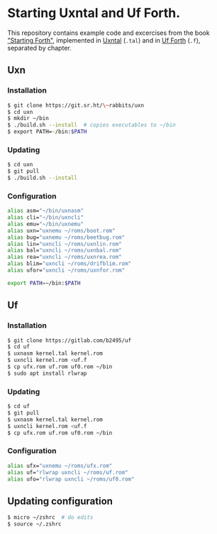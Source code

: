 # Starting Uxntal and Uf Forth.

This repository contains example code and excercises from the book ["Starting Forth"](https://www.forth.com/wp-content/uploads/2018/01/Starting-FORTH.pdf),
implemented in [Uxntal](https://wiki.xxiivv.com/site/uxntal.html) (`.tal`) and in [Uf Forth](https://gitlab.com/b2495/uf) (`.f`), separated by chapter.

## Uxn

### Installation

```zsh
$ git clone https://git.sr.ht/\~rabbits/uxn
$ cd uxn
$ mkdir ~/bin
$ ./build.sh --install  # copies executables to ~/bin
$ export PATH=~/bin:$PATH
```

### Updating

```zsh
$ cd uxn
$ git pull
$ ./build.sh --install
```

### Configuration

```zsh
alias asm="~/bin/uxnasm"
alias cli="~/bin/uxncli"
alias emu="~/bin/uxnemu"
alias uxn="uxnemu ~/roms/boot.rom"
alias bug="uxnemu ~/roms/beetbug.rom"
alias lin="uxncli ~/roms/uxnlin.rom"
alias bal="uxncli ~/roms/uxnbal.rom"
alias rea="uxncli ~/roms/uxnrea.rom"
alias blim="uxncli ~/roms/drifblim.rom"
alias ufor="uxncli ~/roms/uxnfor.rom"

export PATH=~/bin:$PATH
```

## Uf

### Installation

```zsh
$ git clone https://gitlab.com/b2495/uf
$ cd uf
$ uxnasm kernel.tal kernel.rom
$ uxncli kernel.rom <uf.f
$ cp ufx.rom uf.rom uf0.rom ~/bin
$ sudo apt install rlwrap
```

### Updating

```zsh
$ cd uf
$ git pull
$ uxnasm kernel.tal kernel.rom
$ uxncli kernel.rom <uf.f
$ cp ufx.rom uf.rom uf0.rom ~/bin
```

### Configuration

```zsh
alias ufx="uxnemu ~/roms/ufx.rom"
alias uf="rlwrap uxncli ~/roms/uf.rom"
alias ufo="rlwrap uxncli ~/roms/uf0.rom"
```

## Updating configuration

```zsh
$ micro ~/zshrc  # do edits
$ source ~/.zshrc
```
